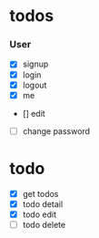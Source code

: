 # todos

### User

- [x] signup
- [x] login
- [x] logout
- [x] me
- [] edit
- [ ] change password

# todo

- [x] get todos
- [x] todo detail
- [x] todo edit
- [ ] todo delete
